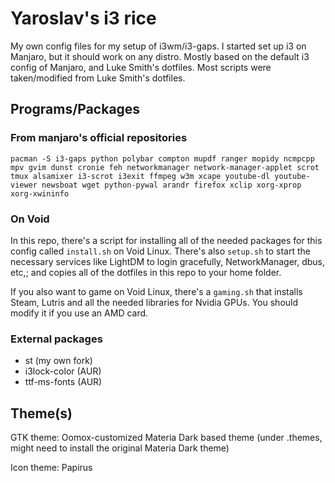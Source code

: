 # Yaroslav's i3 rice

My own config files for my setup of i3wm/i3-gaps. I started set up i3 on Manjaro, but it should work on any distro. Mostly based on the default i3 config of Manjaro, and Luke Smith's dotfiles. Most scripts were taken/modified from Luke Smith's dotfiles.

## Programs/Packages

### From manjaro's official repositories

`pacman -S i3-gaps python polybar compton mupdf ranger mopidy ncmpcpp mpv gvim dunst cronie feh networkmanager network-manager-applet scrot tmux alsamixer i3-scrot i3exit ffmpeg w3m xcape youtube-dl youtube-viewer newsboat wget python-pywal arandr firefox xclip xorg-xprop xorg-xwininfo`

### On Void

In this repo, there's a script for installing all of the needed packages for this config called `install.sh` on Void Linux. There's also `setup.sh` to start the necessary services like LightDM to login gracefully, NetworkManager, dbus, etc,; and copies all of the dotfiles in this repo to your home folder.

If you also want to game on Void Linux, there's a `gaming.sh` that installs Steam, Lutris and all the needed libraries for Nvidia GPUs. You should modify it if you use an AMD card.

### External packages

* st (my own fork)
* i3lock-color (AUR)
* ttf-ms-fonts (AUR)

## Theme(s)

GTK theme: Oomox-customized Materia Dark based theme (under .themes, might need to install the original Materia Dark theme)

Icon theme: Papirus
